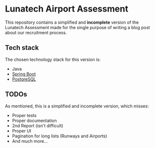 # Lunatech Airport Assessment #
This repository contains a simplified and **incomplete** version of the Lunatech Assessment made for the single purpose of
writing a blog post about our recruitment process.

## Tech stack
The chosen technology stack for this version is:
- Java
- [Spring Boot](http://spring.io/projects/spring-boot)
- [PostgreSQL](https://www.postgresql.org/)

## TODOs
As mentioned, this is a simplified and incomplete version, which misses:
- Proper tests
- Proper documentation
- 2nd Report (isn't difficult)
- Proper UI
- Pagination for long lists (Runways and Airports)
- And much more...